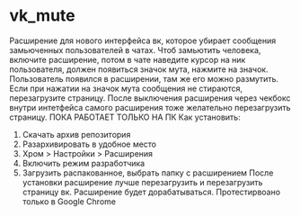 # vk_mute
Расширение для нового интерфейса вк, которое убирает сообщения замьюченных пользователей в чатах.
Чтоб замьютить человека, включите расширение,  потом в чате наведите курсор на ник пользователя, должен появиться значок мута, нажмите на значок. Пользователь появился в расширении, там же его можно размутить. 
Если при нажатии на значок мута сообщения не стираются, перезагрузите страницу. После выключения расширения через  чекбокс внутри интетфейса самого расширения тоже желательно перезагрузить страницу. 
ПОКА РАБОТАЕТ ТОЛЬКО НА ПК
Как установить: 
1. Скачать архив репозитория
2. Разархивировать в удобное место
3. Хром > Настройки > Расширения
4. Включить режим разработчика
5. Загрузить распакованное, выбрать папку с расширением
После установки расширение лучше перезагрузить и перезагрузить страницу вк. 
Расширение будет дорабатываться. Протестирвоано только в Google Chrome
